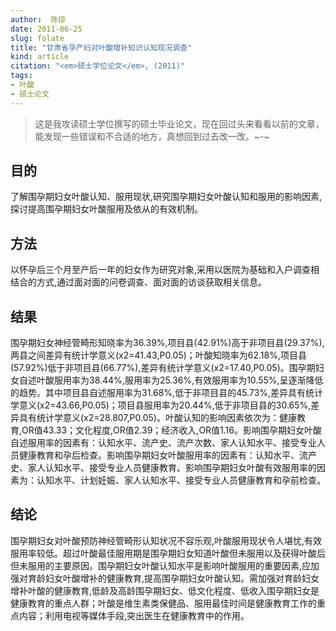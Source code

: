 ```yaml
---
author:  陈琼 
date: 2011-06-25
slug: folate
title: "甘肃省孕产妇对叶酸增补知识认知现况调查"
kind: article
citation: "<em>硕士学位论文</em>, (2011)"
tags:
- 叶酸
- 硕士论文
---
```


>这是我攻读硕士学位撰写的硕士毕业论文，现在回过头来看看以前的文章，能发现一些错误和不合适的地方，真想回到过去改一改。~-~
## 目的 
了解围孕期妇女叶酸认知、服用现状,研究围孕期妇女叶酸认知和服用的影响因素,探讨提高围孕期妇女叶酸服用及依从的有效机制。 
## 方法
以怀孕后三个月至产后一年的妇女作为研究对象,采用以医院为基础和入户调查相结合的方式,通过面对面的问卷调查、面对面的访谈获取相关信息。 
## 结果 
围孕期妇女神经管畸形知晓率为36.39%,项目县(42.91%)高于非项目县(29.37%),两县之间差异有统计学意义(x2=41.43,P0.05)；叶酸知晓率为62.18%,项目县(57.92%)低于非项目县(66.77%),差异有统计学意义(x2=17.40,P0.05)。围孕期妇女自述叶酸服用率为38.44%,服用率为25.36%,有效服用率为10.55%,呈逐渐降低的趋势。其中项目县自述服用率为31.68%,低于非项目县的45.73%,差异具有统计学意义(x2=43.66,P0.05)；项目县服用率为20.44%,低于非项目县的30.65%,差异具有统计学意义(x2=28.807,P0.05)。叶酸认知的影响因素依次为：健康教育,OR值43.33；文化程度,OR值2.39；经济收入,OR值1.16。影响围孕期妇女叶酸自述服用率的因素有：认知水平、流产史、流产次数、家人认知水平、接受专业人员健康教育和孕后检查。影响围孕期妇女叶酸服用率的因素有：认知水平、流产史、家人认知水平、接受专业人员健康教育。影响围孕期妇女叶酸有效服用率的因素为：认知水平、计划妊娠、家人认知水平、接受专业人员健康教育和孕前检查。
## 结论 
围孕期妇女对叶酸预防神经管畸形认知状况不容乐观,叶酸服用现状令人堪忧,有效服用率较低。超过叶酸最佳服用期是围孕期妇女知道叶酸但未服用以及获得叶酸后但未服用的主要原因。围孕期妇女叶酸认知水平是影响叶酸服用的重要因素,应加强对育龄妇女叶酸增补的健康教育,提高围孕期妇女叶酸认知。需加强对育龄妇女增补叶酸的健康教育,低龄及高龄围孕期妇女、低文化程度、低收入围孕期妇女是健康教育的重点人群；叶酸是维生素类保健品、服用最佳时间是健康教育工作的重点内容；利用电视等媒体手段,突出医生在健康教育中的作用。